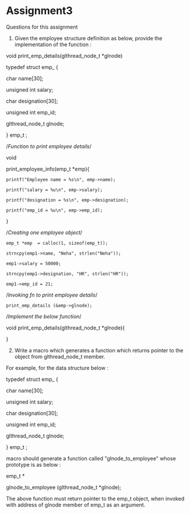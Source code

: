 # Assignment3
Questions for this assignment
1. Given the employee structure definition as below, provide the implementation of the function :

void print_emp_details(glthread_node_t *glnode)



typedef struct emp_ {



  char name[30];

  unsigned int salary;

  char designation[30];

  unsigned int emp_id;

  glthread_node_t glnode;

} emp_t ;



/*Function to print employee details*/

void

print_employee_info(emp_t *emp){

    printf("Employee name = %s\n", emp->name);

    printf("salary = %u\n", emp->salary);

    printf("designation = %s\n", emp->designation);

    printf("emp_id = %u\n", emp->emp_id);

}



/*Creating one employee object*/

    emp_t *emp  = calloc(1, sizeof(emp_t));

    strncpy(emp1->name, "Neha", strlen("Neha"));

    emp1->salary = 50000;

    strncpy(emp1->designation, "HR", strlen("HR"));

    emp1->emp_id = 21;

   

/*Invoking fn to print employee details*/

    print_emp_details (&emp->glnode);



/*Implement the below function*/

  void print_emp_details(glthread_node_t *glnode){

  }

2. Write a macro which generates a function which returns pointer to the object from glthread_node_t member.

For example,  for the data structure below :

typedef struct emp_ {

  char name[30];

  unsigned int salary;

  char designation[30];

  unsigned int emp_id;

  glthread_node_t glnode;

} emp_t ;



macro should generate a function called "glnode_to_employee" whose prototype is as below :

emp_t *

glnode_to_employee (glthread_node_t *glnode);

The above function must return pointer to the emp_t object, when invoked with address of glnode member of emp_t as an argument.




